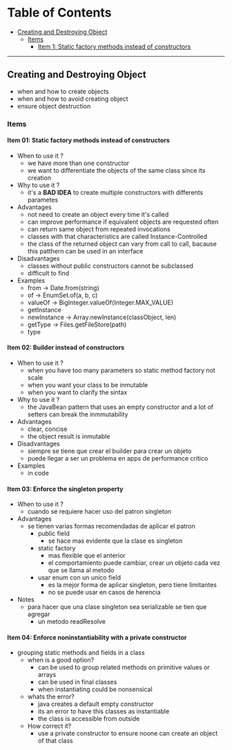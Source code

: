 # Table of Contents
- [Creating and Destroying Object](#creating-and-destroying-object)
  - [Items](#items)
    - [Item 1: Static factory methods instead of constructors](#item-01--static-factory-methods-instead-of-constructors)

---

## Creating and Destroying Object

- when and how to create objects
- when and how to avoid creating object
- ensure object destruction

### Items

#### Item 01: Static factory methods instead of constructors
- When to use it ? 
  - we have more than one constructor
  - we want to differentiate the objects of the same class since its creation
- Why to use it ?
  - it's a **BAD IDEA** to create multiple constructors with differents parametes
- Advantages
  - not need to create an object every time it's called
  - can improve performance if equivalent objects are requested often
  - can return same object from repeated invocations
  - classes with that characteristics are called Instance-Controlled
  - the class of the returned object can vary from call to call, bacause this patthern can be used in an interface
- Disadvantages
  - classes without public constructors cannot be subclassed
  - difficult to find
- Examples
  - from &rarr; Date.from(string)
  - of &rarr; EnumSet.of(a, b, c)
  - valueOf &rarr; BigInteger.valueOf(Integer.MAX_VALUE)
  - getInstance
  - newInstance &rarr; Array.newInstance(classObject, len)
  - getType  &rarr; Files.getFileStore(path)
  - type

#### Item 02: Builder instead of constructors

- When to use it ?
  - when you have too many parameters so static method factory not scale
  - when you want your class to be inmutable
  - when you want to clarify the sintax
- Why to use it ?
  - the JavaBean pattern that uses an empty constructor and a lot of setters can break the inmmutability
- Advantages
  - clear, concise
  - the object result is inmutable
- Disadvantages
  - siempre se tiene que crear el builder para crear un objeto
  - puede llegar a ser un problema en apps de performance critico
- Examples
  - in code

#### Item 03: Enforce the singleton property

- When to use it ?
  - cuando se requiere hacer uso del patron singleton
- Advantages
  - se tienen varias formas recomendadas de aplicar el patron
    - public field
      - se hace mas evidente que la clase es singleton
    - static factory
      - mas flexible que el anterior
      - el comportamiento puede cambiar, crear un objeto cada vez que se llama al metodo
    - usar enum con un unico field
      - es la mejor forma de aplicar singleton, pero tiene limitantes 
      - no se puede usar en casos de herencia
- Notes
  - para hacer que una clase singleton sea serializable se tien que agregar 
    - un metodo readResolve

#### Item 04: Enforce noninstantiability with a private constructor

- grouping static methods and fields in a class
  - when is a good option?
    - can be used to group related methods on primitive values or arrays
    - can be used in final classes
    - when instantiating could be nonsensical
  - whats the error?
    - java creates a default empty constructor
    - its an error to have this classes as instantiable
    - the class is accessible from outside
  - How correct it?
    - use a private constructor to ensure noone can create an object of that class
